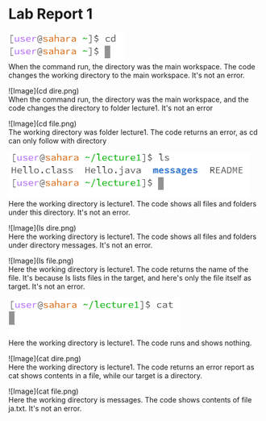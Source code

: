 # Lab Report 1
  ![Image](cd.png)<br>
  When the command run, the directory was the main workspace. The code changes the working directory to the main workspace. It's not an error. 
  
  ![Image](cd dire.png)<br> 
  When the command run, the directory was the main workspace, and the code changes the directory to folder lecture1. It's not an error
  
  ![Image](cd file.png)<br>
  The working directory was folder lecture1. The code returns an error, as cd can only follow with directory
  
  ![Image](ls.png)<br>
  Here the working directory is lecture1. The code shows all files and folders under this directory. It's not an error.

  ![Image](ls dire.png)<br>
  Here the working directory is lecture1. The code shows all files and folders under directory messages. It's not an error.

  ![Image](ls file.png)<br>
  Here the working directory is lecture1. The code returns the name of the file. It's because ls lists files in the target, and here's only the file itself as target. It's not an error.

  ![Image](cat.png)<br>
  Here the working directory is lecture1. The code runs and shows nothing.

  ![Image](cat dire.png)<br>
  Here the working directory is lecture1. The code returns an error report as cat shows contents in a file, while our target is a directory.

  ![Image](cat file.png)<br>
  Here the working directory is messages. The code shows contents of file ja.txt. It's not an error.
